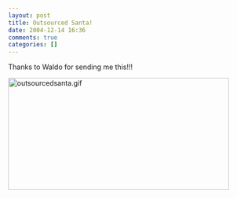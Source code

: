 ```yaml
---
layout: post
title: Outsourced Santa!
date: 2004-12-14 16:36
comments: true
categories: []
---
```

Thanks to Waldo for sending me this!!!

<a href="http://peterfilias.com/archives/outsourcedsanta.gif"><img alt="outsourcedsanta.gif" src="http://peterfilias.com/archives/outsourcedsanta-thumb.gif" width="450" height="228" /></a>
